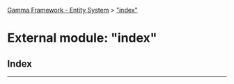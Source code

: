 [Gamma Framework - Entity System](../README.md) > ["index"](../modules/_index_.md)



# External module: "index"

## Index


---
